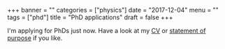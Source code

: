 +++
banner = ""
categories = ["physics"]
date = "2017-12-04"
menu = ""
tags = ["phd"]
title = "PhD applications"
draft = false
+++

I'm applying for PhDs just now. Have a look at my [CV](https://gitlab.com/eidoom/cv-phd/blob/master/cv.pdf) or [statement of purpose](https://gitlab.com/eidoom/phd-statement/blob/master/statement.pdf) if you like.
